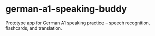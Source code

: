 # german-a1-speaking-buddy
Prototype app for German A1 speaking practice – speech recognition, flashcards, and translation.

